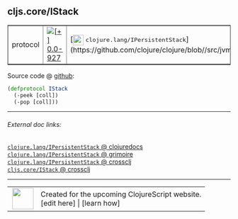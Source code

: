 ## cljs.core/IStack



 <table border="1">
<tr>
<td>protocol</td>
<td><a href="https://github.com/cljsinfo/cljs-api-docs/tree/0.0-927"><img valign="middle" alt="[+] 0.0-927" title="Added in 0.0-927" src="https://img.shields.io/badge/+-0.0--927-lightgrey.svg"></a> </td>
<td>
[<img height="24px" valign="middle" src="http://i.imgur.com/1GjPKvB.png"> <samp>clojure.lang/IPersistentStack</samp>](https://github.com/clojure/clojure/blob//src/jvm/clojure/lang/IPersistentStack.java)
</td>
</tr>
</table>









Source code @ [github](https://github.com/clojure/clojurescript/blob/r1449/src/cljs/cljs/core.cljs#L186-L188):

```clj
(defprotocol IStack
  (-peek [coll])
  (-pop [coll]))
```

<!--
Repo - tag - source tree - lines:

 <pre>
clojurescript @ r1449
└── src
    └── cljs
        └── cljs
            └── <ins>[core.cljs:186-188](https://github.com/clojure/clojurescript/blob/r1449/src/cljs/cljs/core.cljs#L186-L188)</ins>
</pre>

-->

---



###### External doc links:

[`clojure.lang/IPersistentStack` @ clojuredocs](http://clojuredocs.org/clojure.lang/IPersistentStack)<br>
[`clojure.lang/IPersistentStack` @ grimoire](http://conj.io/store/v1/org.clojure/clojure/1.7.0-beta3/clj/clojure.lang/IPersistentStack/)<br>
[`clojure.lang/IPersistentStack` @ crossclj](http://crossclj.info/fun/clojure.lang/IPersistentStack.html)<br>
[`cljs.core/IStack` @ crossclj](http://crossclj.info/fun/cljs.core.cljs/IStack.html)<br>

---

 <table>
<tr><td>
<img valign="middle" align="right" width="48px" src="http://i.imgur.com/Hi20huC.png">
</td><td>
Created for the upcoming ClojureScript website.<br>
[edit here] | [learn how]
</td></tr></table>

[edit here]:https://github.com/cljsinfo/cljs-api-docs/blob/master/cljsdoc/cljs.core/IStack.cljsdoc
[learn how]:https://github.com/cljsinfo/cljs-api-docs/wiki/cljsdoc-files

<!--

This information was too distracting to show to readers, but I'll leave it
commented here since it is helpful to:

- pretty-print the data used to generate this document
- and show how to retrieve that data



The API data for this symbol:

```clj
{:ns "cljs.core",
 :name "IStack",
 :history [["+" "0.0-927"]],
 :type "protocol",
 :full-name-encode "cljs.core/IStack",
 :source {:code "(defprotocol IStack\n  (-peek [coll])\n  (-pop [coll]))",
          :title "Source code",
          :repo "clojurescript",
          :tag "r1449",
          :filename "src/cljs/cljs/core.cljs",
          :lines [186 188]},
 :methods [{:name "-peek", :signature ["[coll]"], :docstring nil}
           {:name "-pop", :signature ["[coll]"], :docstring nil}],
 :full-name "cljs.core/IStack",
 :clj-symbol "clojure.lang/IPersistentStack"}

```

Retrieve the API data for this symbol:

```clj
;; from Clojure REPL
(require '[clojure.edn :as edn])
(-> (slurp "https://raw.githubusercontent.com/cljsinfo/cljs-api-docs/catalog/cljs-api.edn")
    (edn/read-string)
    (get-in [:symbols "cljs.core/IStack"]))
```

-->
